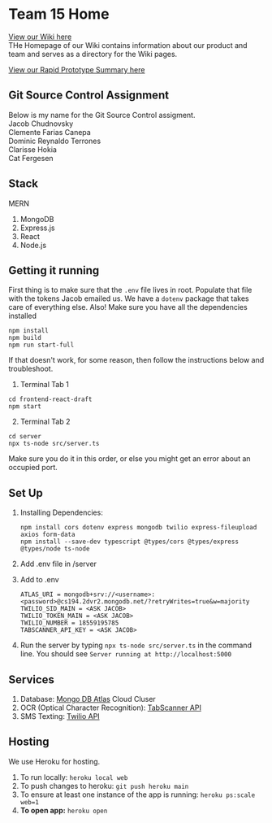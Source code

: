 # Team 15 Home

[View our Wiki here
](https://github.com/StanfordCS194/win2023-team15/wiki) <br>
THe Homepage of our Wiki contains information about our product and team and serves as a directory for the Wiki pages.

[View our Rapid Prototype Summary here
](https://docs.google.com/presentation/d/1GDyb13ec9v1C0KgXlOwE0DuArh_Dy2hFsdouI2vryrE/edit?usp=sharing)

## Git Source Control Assignment
Below is my name for the Git Source Control assigment. <br>
Jacob Chudnovsky <br>
Clemente Farias Canepa <br>
Dominic Reynaldo Terrones<br>
Clarisse Hokia <br>
Cat Fergesen <br>
## Stack

MERN
1. MongoDB
2. Express.js
3. React 
4. Node.js


## Getting it running
First thing is to make sure that the `.env` file lives in root.
Populate that file with the tokens Jacob emailed us. We have a `dotenv` package that takes care of everything else.
Also! Make sure you have all the dependencies installed
```
npm install
npm build
npm run start-full
```

If that doesn't work, for some reason, then follow the instructions below and troubleshoot.

1. Terminal Tab 1
```
cd frontend-react-draft  
npm start
```
2. Terminal Tab 2
```
cd server
npx ts-node src/server.ts
```
Make sure you do it in this order, or else you might get an error about an occupied port.

## Set Up

1. Installing Dependencies:  
    ```
    npm install cors dotenv express mongodb twilio express-fileupload axios form-data
    npm install --save-dev typescript @types/cors @types/express @types/node ts-node
    ```

2. Add .env file in /server

3. Add to .env 

    ```
    ATLAS_URI = mongodb+srv://<username>:<password>@cs194.2dvr2.mongodb.net/?retryWrites=true&w=majority
    TWILIO_SID_MAIN = <ASK JACOB>
    TWILIO_TOKEN_MAIN = <ASK JACOB>
    TWILIO_NUMBER = 18559195785
    TABSCANNER_API_KEY = <ASK JACOB>
    ```

4. Run the server by typing `npx ts-node src/server.ts` in the command line. You should see `Server running at http://localhost:5000`

## Services

1. Database: [Mongo DB Atlas](https://www.mongodb.com/cloud/atlas/register) Cloud Cluser
2. OCR (Optical Character Recognition): [TabScanner API](https://tabscanner.com/)
3. SMS Texting: [Twilio API](https://www.twilio.com/en-us/messaging/channels/sms)

## Hosting

We use Heroku for hosting.

1. To run locally: `heroku local web`
2. To push changes to heroku: `git push heroku main`
3. To ensure at least one instance of the app is running: `heroku ps:scale web=1`
4. **To open app:** `heroku open`
